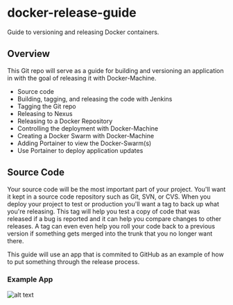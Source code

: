 # docker-release-guide
Guide to versioning and releasing Docker containers.

## Overview
This Git repo will serve as a guide for building and versioning an application in
with the goal of releasing it with Docker-Machine.

+ Source code
+ Building, tagging, and releasing the code with Jenkins
+ Tagging the Git repo
+ Releasing to Nexus
+ Releasing to a Docker Repository
+ Controlling the deployment with Docker-Machine
+ Creating a Docker Swarm with Docker-Machine
+ Adding Portainer to view the Docker-Swarm(s)
+ Use Portainer to deploy application updates

## Source Code

Your source code will be the most important part of your project.  You'll want it kept in a source
code repository such as Git, SVN, or CVS.  When you deploy your project to test or production you'll 
want a tag to back up what you're releasing.  This tag will help you test a copy of code that was 
released if a bug is reported and it can help you compare changes to other releases.  A tag can even 
even help you roll your code back to a previous version if something gets merged into the trunk that 
you no longer want there.

This guide will use an app that is commited to GitHub as an example of how to put something through 
the release process.

### Example App

![alt text](https://github.com/polinchw/monitorserver)